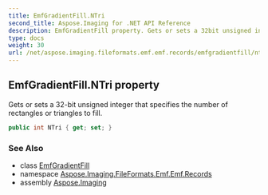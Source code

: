 ```yaml
---
title: EmfGradientFill.NTri
second_title: Aspose.Imaging for .NET API Reference
description: EmfGradientFill property. Gets or sets a 32bit unsigned integer that specifies the number of rectangles or triangles to fill
type: docs
weight: 30
url: /net/aspose.imaging.fileformats.emf.emf.records/emfgradientfill/ntri/
---
```

## EmfGradientFill.NTri property

Gets or sets a 32-bit unsigned integer that specifies the number of rectangles or triangles to fill.

```csharp
public int NTri { get; set; }
```

### See Also

* class [EmfGradientFill](../)
* namespace [Aspose.Imaging.FileFormats.Emf.Emf.Records](../../emfgradientfill/)
* assembly [Aspose.Imaging](../../../)


